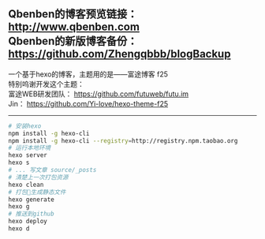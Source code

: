
Qbenben的博客预览链接：<http://www.qbenben.com>      </br>
Qbenben的新版博客备份：<https://github.com/Zhengqbbb/blogBackup></br>
---
一个基于hexo的博客，主题用的是——富途博客 f25  </br> 
特别呜谢开发这个主题：</br> 
富途WEB研发团队： <https://github.com/futuweb/futu.im></br> 
Jin： <https://github.com/Yi-love/hexo-theme-f25></br> 

---
```bash
# 安装hexo
npm install -g hexo-cli
npm install -g hexo-cli --registry=http://registry.npm.taobao.org
# 运行本地环境
hexo server
hexo s
# ... 写文章 source/_posts
# 清楚上一次打包资源
hexo clean
# 打包生成静态文件
hexo generate
hexo g
# 推送到github
hexo deploy
hexo d
```

